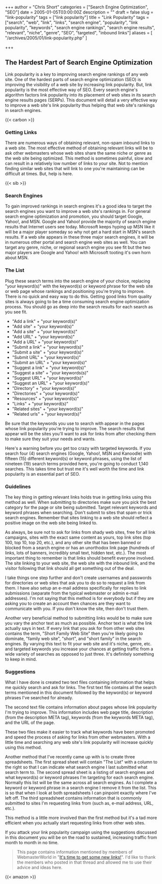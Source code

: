 +++
author = "Chris Short"
categories = ["Search Engine Optimization", "SEO"]
date = 2005-01-05T03:00:00Z
description = ""
draft = false
slug = "link-popularity"
tags = ["link popularity"]
title = "Link Popularity"
tags = ["search", "web", "link", "links", "search engine", "popularity", "link popularity", "keywords", "search engine rankings", "search engine results", "relevant", "niche", "genre", "SEO", "targeted", "inbound links"]
aliases = [
    "/archives/2005/01/link-popularity.php"
]

+++

## The Hardest Part of Search Engine Optimization

Link popularity is a key to improving search engine rankings of any web site. One of the hardest parts of search engine optimization (SEO) is improving the visibility of a web site by increasing link popularity. But, link popularity is the most effective way of SEO. Every search engine's algorithm factors link popularity into its placement of web sites in its search engine results pages (SERPs). This document will detail a very effective way to improve a web site's link popularity thus helping that web site's rankings in search engines.

{{< carbon >}}

### Getting Links

There are numerous ways of obtaining relevant, non-spam inbound links to a web site. The most effective method of obtaining relevant links will be to ask other webmasters whose web sites share the same niche or genre as the web site being optimized. This method is sometimes painful, slow and can result in a relatively low number of links to your site. Not to mention finding similar web sites that will link to one you're maintaining can be difficult at times. But, help is here.

{{< sib >}}

### Search Engines

To gain improved rankings in search engines it's a good idea to target the search engines you want to improve a web site's rankings in. For general search engine optimization and promotion, you should target Google, Yahoo!, and MSN. Google and Yahoo! provide the majority of search engine results that Internet users see today. Microsoft keeps hyping up MSN like it will be a major player someday so why not get a hard start in MSN's search results. If a web site appears in these three major search engines, it will be in numerous other portal and search engine web sites as well. You can target any genre, niche, or regional search engine you see fit but the two major players are Google and Yahoo! with Microsoft tooting it's own horn about MSN.

### The List

Plug these search terms into the search engine of your choice, replacing "your keyword(s)" with the keyword(s) or keyword phrase for the web site or web page whose rankings and positioning you're trying to improve. There is no quick and easy way to do this. Getting good links from quality sites is always going to be a time consuming search engine optimization process. You should go as deep into the search results for each search as you see fit.

- "Add a link" + "your keyword(s)"
- "Add site" + "your keyword(s)"
- "Add a site" + "your keyword(s)"
- "Add URL" + "your keyword(s)"
- "Add a URL" + "your keyword(s)"
- "Submit a link" + "your keyword(s)"
- "Submit a site" + "your keyword(s)"
- "Submit URL" + "your keyword(s)"
- "Submit an URL" + "your keyword(s)"
- "Suggest a link" + "your keyword(s)"
- "Suggest a site" + "your keywords(s)"
- "Suggest URL" + "your keyword(s)"
- "Suggest an URL" + "your keyword(s)"
- "Directory" + "your keyword(s)"
- "Directories" + "your keyword(s)"
- "Resources" + "your keyword(s)"
- "Links" + "your keyword(s)"
- "Related sites" + "your keyword(s)"
- "Related urls" + "your keyword(s)"

Be sure that the keywords you use to search with appear in the pages whose link popularity you're trying to improve. The search results that appear will be the sites you'll want to ask for links from after checking them to make sure they suit your needs and wants.

Here's a warning before you get too crazy with targeted keywords. If you search four (4) search engines (Google, Yahoo!, MSN and Kanoodle) with fifteen (15) different keyword(s) or keyword phrases, using the list of nineteen (19) search terms provided here, you're going to conduct 1,140 searches. This takes time but trust me it's well worth the time and link popularity is an essential part of SEO.

### Guidelines

The key thing in getting relevant links holds true in getting links using this method as well. When submitting to directories make sure you pick the best category for the page or site being submitted. Target relevant keywords and keyword phrases when searching. Don't submit to sites that spam or trick search engines. Remember that sites linking to a web site should reflect a positive image on the web site being linked to.

As always, be sure not to ask for links from shady web sites, free for all link campaigns, sites with the exact same content as yours, top link sites (top 100, top 10, top 20, etc.), and any other site that has been banned or blocked from a search engine or has an unorthodox link page (hundreds of links, lots of banners, incredibly small text, hidden text, etc.). The most important thing to remember is that links should benefit everyone involved. The site linking to your web site, the web site with the inbound link, and the visitor following that link should all get something out of the deal.

I take things one step further and don't create usernames and passwords for directories or web sites that ask you to do so to request a link from them. I have also setup an e-mail address specifically for replies to link submissions (separate from the typical webmaster or admin e-mail addresses). I'm not saying that this method is for everybody but if they are asking you to create an account then chances are they want to communicate with you. If you don't know the site, then don't trust them.

Another very beneficial method to submitting links would be to make sure you vary the anchor text as much as possible. Anchor text is what the link actually says in text. If every link that you ask for from other web sites contains the term, "Short Family Web Site" then you're likely going to dominate, "family web site", "short", and "short family" in the search engines. By varying this text to fit your web site and it's niche, genre, etc. and targeted keywords you increase your chances at getting traffic from a wide variety of searches as opposed to just three. It's definitely something to keep in mind.

### Suggestions

What I have done is created two text files containing information that helps me quickly search and ask for links. The first text file contains all the search terms mentioned in this document followed by the keyword(s) or keyword phrases I've searched for already.

The second text file contains information about pages whose link popularity I'm trying to improve. This information includes web page title, description (from the description META tag), keywords (from the keywords META tag), and the URL of the page.

These two files make it easier to track what keywords have been promoted and speed the process of asking for links from other webmasters. With a little time and searching any web site's link popularity will increase quickly using this method.

Another method that I've recently came up with is to create three spreadsheets. The first spread sheet will contain "The List" with a column to the right so that I can indicate what search engine I last submitted what search term to. The second spread sheet is a listing of search engines and what keyword(s) or keyword phrases I'm targeting for each search engine. Normally this list will be the same across all search engines. As I complete a keyword or keyword phrase in a search engine I remove it from the list. This is so that when I look at both spreadsheets I can pinpoint exactly where I've left off. The third spreadsheet contains information that is commonly submitted to sites I'm requesting links from (such as, e-mail address, URL, etc.).

This method is a little more involved than the first method but it's a tad more efficient when you actually start requesting links from other web sites.

If you attack your link popularity campaign using the suggestions discussed in this document you will be on the road to sustained, increasing traffic from month to month in no time.

> This page contains information mentioned by members of WebmasterWorld in "[It's time to get some new links!](https://www.webmasterworld.com/forum12/785.htm)". I'd like to thank the members who posted in that thread and allowed me to use their advice and ideas here.

{{< amazon >}}